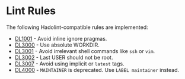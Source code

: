 # Lint Rules

The following Hadolint-compatible rules are implemented:

- [DL1001](DL1001.md) - Avoid inline ignore pragmas.
- [DL3000](DL3000.md) - Use absolute WORKDIR.
- [DL3001](DL3001.md) - Avoid irrelevant shell commands like `ssh` or `vim`.
- [DL3002](DL3002.md) - Last USER should not be root.
- [DL3007](DL3007.md) - Avoid using implicit or `latest` tags.
- [DL4000](DL4000.md) - `MAINTAINER` is deprecated. Use `LABEL maintainer` instead.
